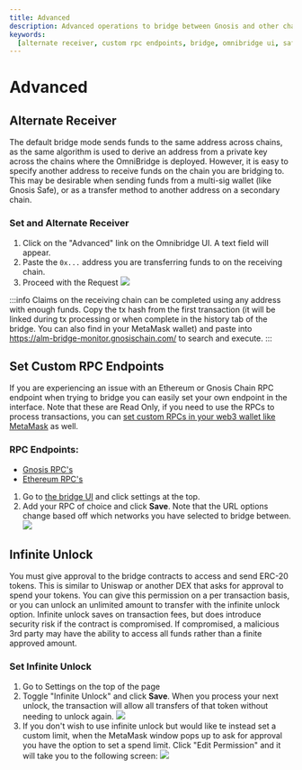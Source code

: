 ```yaml
---
title: Advanced
description: Advanced operations to bridge between Gnosis and other chains
keywords:
  [alternate receiver, custom rpc endpoints, bridge, omnibridge ui, safe]
---
```


# Advanced

## Alternate Receiver

The default bridge mode sends funds to the same address across chains, as the same algorithm is used to derive an address from a private key across the chains where the OmniBridge is deployed. However, it is easy to specify another address to receive funds on the chain you are bridging to. This may be desirable when sending funds from a multi-sig wallet (like Gnosis Safe), or as a transfer method to another address on a secondary chain.

### Set and Alternate Receiver

1. Click on the "Advanced" link on the Omnibridge UI. A text field will appear.
2. Paste the `0x...` address you are transferring funds to on the receiving chain.
3. Proceed with the Request
   ![](/img/bridges/omni-alternate-receiver.gif)

:::info
Claims on the receiving chain can be completed using any address with enough funds. Copy the tx hash from the first transaction (it will be linked during tx processing or when complete in the history tab of the bridge. You can also find in your MetaMask wallet) and paste into https://alm-bridge-monitor.gnosischain.com/ to search and execute.
:::

## Set Custom RPC Endpoints

If you are experiencing an issue with an Ethereum or Gnosis Chain RPC endpoint when trying to bridge you can easily set your own endpoint in the interface.
Note that these are Read Only, if you need to use the RPCs to process transactions, you can [set custom RPCs in your web3 wallet like MetaMask](https://metamask.zendesk.com/hc/en-us/articles/360043227612-How-to-add-a-custom-Network-RPC-and-or-Block-Explorer) as well.

### RPC Endpoints:

- [Gnosis RPC's](/tools/rpc/)
- [Ethereum RPC's](https://www.alchemy.com/list-of/rpc-node-providers-on-ethereum)

1. Go to [the bridge UI](https://omni.gnosischain.com/bridge) and click settings at the top.
2. Add your RPC of choice and click **Save**. Note that the URL options change based off which networks you have selected to bridge between.
   ![](/img/bridges/omni-custom-rpc1.png)

## Infinite Unlock

You must give approval to the bridge contracts to access and send ERC-20 tokens. This is similar to Uniswap or another DEX that asks for approval to spend your tokens.
You can give this permission on a per transaction basis, or you can unlock an unlimited amount to transfer with the infinite unlock option. Infinite unlock saves on transaction fees, but does introduce security risk if the contract is compromised. If compromised, a malicious 3rd party may have the ability to access all funds rather than a finite approved amount.

### Set Infinite Unlock

1. Go to Settings on the top of the page
2. Toggle "Infinite Unlock" and click **Save**. When you process your next unlock, the transaction will allow all transfers of that token without needing to unlock again.
   ![](/img/bridges/omni-infinite-unlock1.png)
3. If you don't wish to use infinite unlock but would like te instead set a custom limit, when the MetaMask window pops up to ask for approval you have the option to set a spend limit. Click "Edit Permission" and it will take you to the following screen:
   ![](/img/bridges/omni-custom-limit.png)
